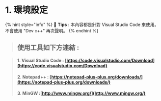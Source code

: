 # 1. 環境設定

{% hint style="info" %}
🧙 **Tips** : 本內容都是針對 Visual Studio Code 來使用。不會使用 "Dev c++" 再次聲明。
{% endhint %}

> ## 使用工具如下方連結  :

> #### 1. Visual Studio Code : [https://code.visualstudio.com/Download](https://code.visualstudio.com/Download)
>
> ####  2. Notepad++ : [https://notepad-plus-plus.org/downloads/](https://notepad-plus-plus.org/downloads/)
>
> ####  3. MinGW :[http://www.mingw.org/](http://www.mingw.org/)



